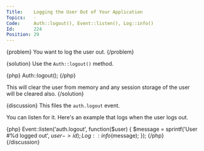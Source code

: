 ```yaml
---
Title:    Logging the User Out of Your Application
Topics:   -
Code:     Auth::logout(), Event::listen(), Log::info()
Id:       224
Position: 29
---
```


{problem}
You want to log the user out.
{/problem}

{solution}
Use the `Auth::logout()` method.

{php}
Auth::logout();
{/php}

This will clear the user from memory and any session storage of the user will be cleared also.
{/solution}

{discussion}
This files the `auth.logout` event.

You can listen for it. Here's an example that logs when the user logs out.

{php}
Event::listen('auth.logout', function($user)
{
    $message = sprintf('User #%d logged out', $user->id);
    Log::info($message);
});
{/php}
{/discussion}
